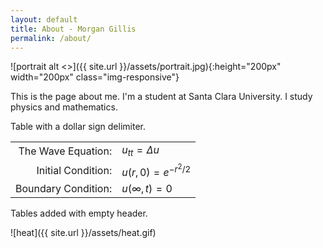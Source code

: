 ```yaml
---
layout: default
title: About - Morgan Gillis
permalink: /about/
---
```


![portrait alt <>]({{ site.url }}/assets/portrait.jpg){:height="200px" width="200px" class="img-responsive"}

This is the page about me. I'm a student at Santa Clara University. I study physics and mathematics.

Table with a dollar sign delimiter.

|    |    |
|---:|:---|
|The Wave Equation: | $u_{tt} = \Delta u$|
|Initial Condition: | $u(r,0) = e^{-r^2/2}$|
|Boundary Condition: | $u(\infty,t) = 0$|

Tables added with empty header.

![heat]({{ site.url }}/assets/heat.gif)
